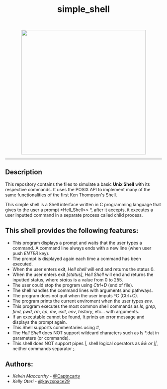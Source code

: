 <h1 align ="center">simple_shell</h1><br>
<p align ="center">
    <img width="400" height="400" src="https://miro.medium.com/max/720/1*2DeyDPxAICKbpV9Iyo_EHQ.jpeg">
</p>

------------



## Description

This repository contains the files to simulate a basic **Unix Shell** with its respective commands. It uses the POSIX API to implement many of the same functionalities of the first Ken Thompson's Shell.

This simple shell is a Shell interface written in C programming language that gives to the user a prompt *Hell_Shell>> *, after it accepts, it executes a user inputted command in a separate process called child process.

## This shell provides the following features:

* This program displays a prompt and waits that the user types a command. A command line always ends with a new line (when user push *ENTER* key).
* The prompt is displayed again each time a command has been executed.
* When the user enters exit, *Hell shell* will end and returns the status 0.
* When the user enters exit *[status]*, *Hell Shell* will end and returns the inputted status, where *status* is a value from 0 to 255.
* The user could stop the program using *Ctrl+D* (end of file).
* The shell handles the command lines with arguments and pathways.
* The program does not quit when the user imputs ^C (Ctrl+C).
* The program prints the current enviroment when the user types *env*.
* This program executes the most common shell commands as *ls*, *grep*, *find*, *pwd*, *rm*, *cp*, *mv*, *exit*, *env*, *history*, etc... with arguments.
* If an executable cannot be found, It prints an error message and displays the prompt again.
* This Shell supports commentaries using *#*,
* The *Hell Shell* does NOT support wildcard characters such as ls \*.dat in parameters (or commands).
* This shell does NOT support pipes *|*, shell logical operators as *&& or ||*, neither commands separator *;*.

## Authors:

- *Kelvin Maccarthy* - [@Captncarty](https://github.com/Captncarty)
- *Kelly Oteri* - [@kayzspace29](https://github.com/kayzspace29)

